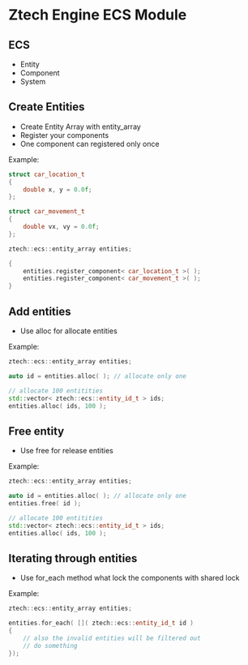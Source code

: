 # Ztech Engine ECS Module

## ECS

- Entity
- Component
- System

## Create Entities

- Create Entity Array with entity_array
- Register your components
- One component can registered only once

Example:
```c++
struct car_location_t
{
    double x, y = 0.0f;
};

struct car_movement_t
{
    double vx, vy = 0.0f;
};

ztech::ecs::entity_array entities;

{
    entities.register_component< car_location_t >( );
    entities.register_component< car_movement_t >( );
}
```

## Add entities

- Use alloc for allocate entities

Example:
```c++
ztech::ecs::entity_array entities;

auto id = entities.alloc( ); // allocate only one

// allocate 100 entitities
std::vector< ztech::ecs::entity_id_t > ids;
entities.alloc( ids, 100 );
```

## Free entity

- Use free for release entities

Example:
```c++
ztech::ecs::entity_array entities;

auto id = entities.alloc( ); // allocate only one
entities.free( id );

// allocate 100 entitities
std::vector< ztech::ecs::entity_id_t > ids;
entities.alloc( ids, 100 );
```

## Iterating through entities

- Use for_each method what lock the components with shared lock

Example:
```c++
ztech::ecs::entity_array entities;

entities.for_each( []( ztech::ecs::entity_id_t id )
{
    // also the invalid entities will be filtered out
    // do something
});
```

